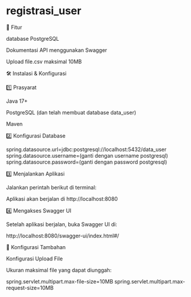 #  registrasi_user

🚀 Fitur

database PostgreSQL 

Dokumentasi API menggunakan Swagger

Upload file.csv maksimal 10MB


🛠️ Instalasi & Konfigurasi

1️⃣ Prasyarat

Java 17+

PostgreSQL (dan telah membuat database data_user)

Maven

2️⃣ Konfigurasi Database

spring.datasource.url=jdbc:postgresql://localhost:5432/data_user
spring.datasource.username=(ganti dengan username postgresql)
spring.datasource.password=(ganti dengan password postgresql)

3️⃣ Menjalankan Aplikasi

Jalankan perintah berikut di terminal:

Aplikasi akan berjalan di http://localhost:8080

4️⃣ Mengakses Swagger UI

Setelah aplikasi berjalan, buka Swagger UI di:

http://localhost:8080/swagger-ui/index.html#/

🔧 Konfigurasi Tambahan


Konfigurasi Upload File

Ukuran maksimal file yang dapat diunggah:

spring.servlet.multipart.max-file-size=10MB
spring.servlet.multipart.max-request-size=10MB


